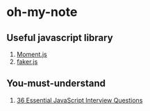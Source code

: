 # oh-my-note
## Useful javascript library
1. [Moment.js](https://momentjs.com/)
2. [faker.js](https://github.com/marak/Faker.js/)

## You-must-understand
1. [36 Essential JavaScript Interview Questions](https://www.toptal.com/javascript/interview-questions)
